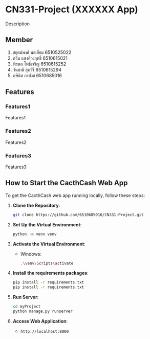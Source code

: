 # CN331-Project (XXXXXX App)

Description

## Member
1. ชยุตม์พงศ์ พลเยี่ยม 6510525022
1. กวิน แสงศิวะฤทธิ์ 6510615021
1. พีรพล โพธิ์เจริญ 6510615252
1. วันชาติ สุภวิรี 6510615294
1. กษิดิศ กรสังข์ 6510685016


## Features

### Features1
Features1

### Features2
Features2

### Features3
Features3

## How to Start the CacthCash Web App
To get the CacthCash web app running locally, follow these steps:

1. **Clone the Repository**:
     ```bash
     git clone https://github.com/6510685016/CN331-Project.git
     ```

2. **Set Up the Virtual Environment**:
     ```bash
     python -m venv venv
     ```

3. **Activate the Virtual Environment**:
     - Windows:
       ```bash
       .\venv\Scripts\activate
       ```

4. **Install the requirements packages**:
     ```bash
     pip install -r requirements.txt
     pip install -r requirements.txt
     ```

5. **Run Server**:
     ```bash
     cd myProject
     python manage.py runserver
     ```

6. **Access Web Application**:
   - `http://localhost:8000`

